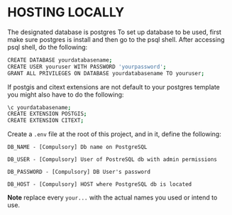 # HOSTING LOCALLY
The designated database is postgres
To set up database to be used, first make sure postgres is install and then go to the psql shell.
After accessing psql shell, do the following:

```bash
CREATE DATABASE yourdatabasename;
CREATE USER youruser WITH PASSWORD 'yourpassword';
GRANT ALL PRIVILEGES ON DATABASE yourdatabasename TO youruser;
```

If postgis and citext extensions are not default to your postgres template you might also have to do the following:

```bash
\c yourdatabasename;
CREATE EXTENSION POSTGIS;
CREATE EXTENSION CITEXT;
```

Create a ```.env``` file at the root of this project, and in it, define the following:

    DB_NAME - [Compulsory] Db name on PostgreSQL

    DB_USER - [Compulsory] User of PostreSQL db with admin permissions

    DB_PASSWORD - [Compulsory] DB User's password

    DB_HOST - [Compulsory] HOST where PostgreSQL db is located


**Note** replace every ```your...``` with the actual names you used or intend to use.